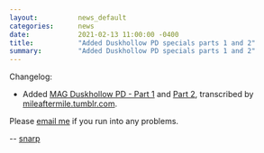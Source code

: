 ```yaml
---
layout:          news_default
categories:      news
date:            2021-02-13 11:00:00 -0400
title:           "Added Duskhollow PD specials parts 1 and 2"
summary:         "Added Duskhollow PD specials parts 1 and 2"
---
```


Changelog:

* Added [MAG Duskhollow PD - Part 1]({{site.baseurl}}/special/16006-duskhollowpd-part1.html) and [Part 2]({{site.baseurl}}/special/16007-duskhollowpd-part2.html), transcribed by [mileaftermile.tumblr.com](https://mileaftermile.tumblr.com/).

Please [email me](mailto:snarp@snarp.work) if you run into any problems.

-- [snarp](http://snarp.tumblr.com/)